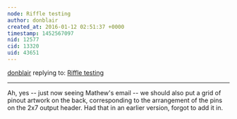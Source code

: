 ```yaml
---
node: Riffle testing
author: donblair
created_at: 2016-01-12 02:51:37 +0000
timestamp: 1452567097
nid: 12577
cid: 13320
uid: 43651
---
```




[donblair](../profile/donblair) replying to: [Riffle testing](../notes/tonyc/01-11-2016/riffle-testing)

----
Ah, yes -- just now seeing Mathew's email -- we should also put a grid of pinout artwork on the back, corresponding to the arrangement of the pins on the 2x7 output header. Had that in an earlier version, forgot to add it in. 
